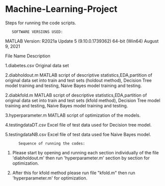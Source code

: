 # Machine-Learning-Project

Steps for running the code scripts.

       SOFTWARE VERSIONS USED:
MATLAB
Version: R2021a Update 5 (9.10.0.1739362)
	 64-bit (Win64)
	 August 9, 2021


 File Name	  	       Description

1.diabetes.csv            Original data set

2.diabholdout.m           MATLAB script of descriptive statistics,EDA,partition of original data 
		          set into train and test sets (holdout method), Decision Tree model training
                          and testing, Naive Bayes model training and testing.

2.diabkfold.m             MATLAB script of descriptive statistics,EDA,partition of original data 
		          set into train and test sets (kfold method), Decision Tree model training
                          and testing, Naive Bayes model training and testing.   

3.hyperparameter.m        MATLAB script of optimization of the models.

4.testingdataDT.csv       Excel file of test data used for Decision tree model.

5.testingdataNB.csv       Excel file of test data used foe Naive Bayes model.


          Sequence of running the codes:

1. Please start by opening and running each section individually of the file 'diabholdout.m' then run 'hyperparameter.m'
   section by section for optimization.

2. After this for kfold method please run file "kfold.m" then run 'hyperparameter.m' for optimization.

